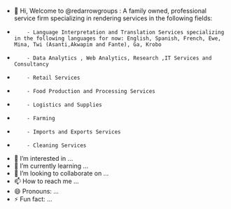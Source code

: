 - 👋 Hi, Welcome to @redarrowgroups : A family owned, professional service firm specializing in rendering services in the following fields:
-         - Language Interpretation and Translation Services specializing in the following languages for now: English, Spanish, French, Ewe, Mina, Twi (Asanti,Akwapim and Fante), Ga, Krobo
-         - Data Analytics , Web Analytics, Research ,IT Services and Consultancy
-         - Retail Services
-         - Food Production and Processing Services
-         - Logistics and Supplies
-         - Farming
-         - Imports and Exports Services
-         - Cleaning Services
- 👀 I’m interested in ...
- 🌱 I’m currently learning ...
- 💞️ I’m looking to collaborate on ...
- 📫 How to reach me ...
- 😄 Pronouns: ...
- ⚡ Fun fact: ...

<!---
redarrowgroups/redarrowgroups is a ✨ special ✨ repository because its `README.md` (this file) appears on your GitHub profile.
You can click the Preview link to take a look at your changes.
--->
